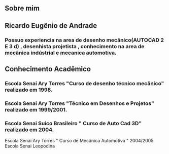 ## Sobre mim
## Ricardo Eugênio de Andrade
### Possuo experiencia na area de desenho mecânico(AUTOCAD 2 E 3 d) , desenhista projetista , conhecimento na area de mecânica indústrial e mecanica automotiva.
## Conhecimento Acadêmico
### Escola Senai Ary Torres "Curso de desenho técnico mecânico" realizado em 1998.
### Escola Senai Ary Torres "Técnico em Desenhos e Projetos" realizado em 1999/2001.
###  Escola Senai Suico Brasileiro " Curso de Auto Cad 3D" realizado em 2004.
 Escola Senai Ary Torres " Curso de Mecânica Automotiva " 2004/2005.
 Escola Senai Leopodina



<!--
**ricardoeandrade/ricardoeandrade** is a ✨ _special_ ✨ repository because its `README.md` (this file) appears on your GitHub profile.

Here are some ideas to get you started:

- 🔭 I’m currently working on ...
- 🌱 I’m currently learning ...
- 👯 I’m looking to collaborate on ...
- 🤔 I’m looking for help with ...
- 💬 Ask me about ...
- 📫 How to reach me: ...
- 😄 Pronouns: ...
- ⚡ Fun fact: ...
-->
